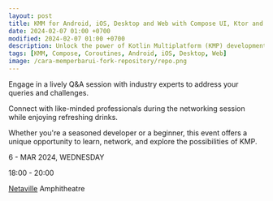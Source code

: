 ```yaml
---
layout: post
title: KMM for Android, iOS, Desktop and Web with Compose UI, Ktor and Coroutines
date: 2024-02-07 01:00 +0700
modified: 2024-02-07 01:00 +0700
description: Unlock the power of Kotlin Multiplatform (KMP) development at our event, featuring a hands-on setup of a KMP project from scratch. 
tags: [KMM, Compose, Coroutines, Android, iOS, Desktop, Web]
image: /cara-memperbarui-fork-repository/repo.png
---
```


Engage in a lively Q&A session with industry experts to address your queries and challenges.

Connect with like-minded professionals during the networking session while enjoying refreshing drinks.

Whether you're a seasoned developer or a beginner, this event offers a unique opportunity to learn, network, and explore the possibilities of KMP.

6 - MAR 2024, WEDNESDAY

18:00 - 20:00

[Netaville](https://www.google.com/maps/place/Netaville/@42.0053716,21.4104277,15z/data=!4m2!3m1!1s0x0:0x9cc7da2bb3dca134) Amphitheatre